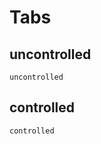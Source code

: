# Tabs

## uncontrolled

<code src="./uncontrolled.tsx">uncontrolled</code>

## controlled

<code src="./controlled.tsx">controlled</code>
